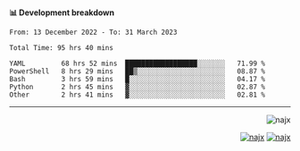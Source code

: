 <b>📊 Development breakdown</b>
<!--START_SECTION:waka-->

```text
From: 13 December 2022 - To: 31 March 2023

Total Time: 95 hrs 40 mins

YAML         68 hrs 52 mins  ██████████████████░░░░░░░   71.99 %
PowerShell   8 hrs 29 mins   ██▒░░░░░░░░░░░░░░░░░░░░░░   08.87 %
Bash         3 hrs 59 mins   █░░░░░░░░░░░░░░░░░░░░░░░░   04.17 %
Python       2 hrs 45 mins   ▓░░░░░░░░░░░░░░░░░░░░░░░░   02.87 %
Other        2 hrs 41 mins   ▓░░░░░░░░░░░░░░░░░░░░░░░░   02.81 %
```

<!--END_SECTION:waka-->
-----
<p align="right">
  <img src="https://komarev.com/ghpvc/?username=najx&label=GitHub%20Profile%20Views&color=yellow&style=flat" alt="najx" />
</p align="center">
<p align="right">
  <a href="https://www.linkedin.com/in/abdx"><img src="https://img.shields.io/badge/LinkedIn--_.svg?style=social&logo=linkedin" alt="najx"></a>
  <a href="https://stackoverflow.com/users/19588110/najim-abdelmoula"><img src="https://img.shields.io/badge/Stack Overflow--_.svg?style=social&logo=stackoverflow" alt="najx"></a>
</p align="center">

